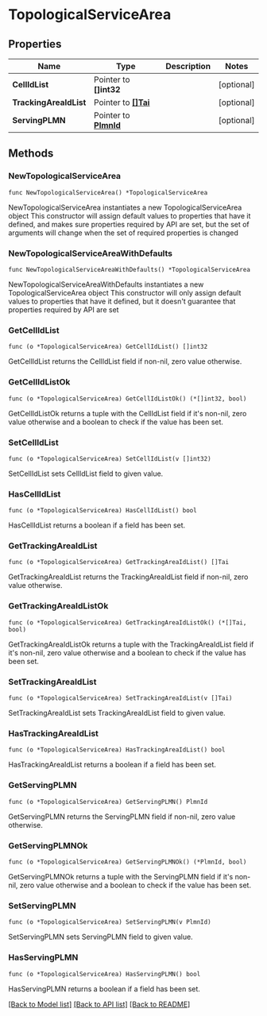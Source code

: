 # TopologicalServiceArea

## Properties

Name | Type | Description | Notes
------------ | ------------- | ------------- | -------------
**CellIdList** | Pointer to **[]int32** |  | [optional] 
**TrackingAreaIdList** | Pointer to [**[]Tai**](Tai.md) |  | [optional] 
**ServingPLMN** | Pointer to [**PlmnId**](PlmnId.md) |  | [optional] 

## Methods

### NewTopologicalServiceArea

`func NewTopologicalServiceArea() *TopologicalServiceArea`

NewTopologicalServiceArea instantiates a new TopologicalServiceArea object
This constructor will assign default values to properties that have it defined,
and makes sure properties required by API are set, but the set of arguments
will change when the set of required properties is changed

### NewTopologicalServiceAreaWithDefaults

`func NewTopologicalServiceAreaWithDefaults() *TopologicalServiceArea`

NewTopologicalServiceAreaWithDefaults instantiates a new TopologicalServiceArea object
This constructor will only assign default values to properties that have it defined,
but it doesn't guarantee that properties required by API are set

### GetCellIdList

`func (o *TopologicalServiceArea) GetCellIdList() []int32`

GetCellIdList returns the CellIdList field if non-nil, zero value otherwise.

### GetCellIdListOk

`func (o *TopologicalServiceArea) GetCellIdListOk() (*[]int32, bool)`

GetCellIdListOk returns a tuple with the CellIdList field if it's non-nil, zero value otherwise
and a boolean to check if the value has been set.

### SetCellIdList

`func (o *TopologicalServiceArea) SetCellIdList(v []int32)`

SetCellIdList sets CellIdList field to given value.

### HasCellIdList

`func (o *TopologicalServiceArea) HasCellIdList() bool`

HasCellIdList returns a boolean if a field has been set.

### GetTrackingAreaIdList

`func (o *TopologicalServiceArea) GetTrackingAreaIdList() []Tai`

GetTrackingAreaIdList returns the TrackingAreaIdList field if non-nil, zero value otherwise.

### GetTrackingAreaIdListOk

`func (o *TopologicalServiceArea) GetTrackingAreaIdListOk() (*[]Tai, bool)`

GetTrackingAreaIdListOk returns a tuple with the TrackingAreaIdList field if it's non-nil, zero value otherwise
and a boolean to check if the value has been set.

### SetTrackingAreaIdList

`func (o *TopologicalServiceArea) SetTrackingAreaIdList(v []Tai)`

SetTrackingAreaIdList sets TrackingAreaIdList field to given value.

### HasTrackingAreaIdList

`func (o *TopologicalServiceArea) HasTrackingAreaIdList() bool`

HasTrackingAreaIdList returns a boolean if a field has been set.

### GetServingPLMN

`func (o *TopologicalServiceArea) GetServingPLMN() PlmnId`

GetServingPLMN returns the ServingPLMN field if non-nil, zero value otherwise.

### GetServingPLMNOk

`func (o *TopologicalServiceArea) GetServingPLMNOk() (*PlmnId, bool)`

GetServingPLMNOk returns a tuple with the ServingPLMN field if it's non-nil, zero value otherwise
and a boolean to check if the value has been set.

### SetServingPLMN

`func (o *TopologicalServiceArea) SetServingPLMN(v PlmnId)`

SetServingPLMN sets ServingPLMN field to given value.

### HasServingPLMN

`func (o *TopologicalServiceArea) HasServingPLMN() bool`

HasServingPLMN returns a boolean if a field has been set.


[[Back to Model list]](../README.md#documentation-for-models) [[Back to API list]](../README.md#documentation-for-api-endpoints) [[Back to README]](../README.md)


